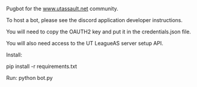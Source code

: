 Pugbot for the www.utassault.net community.

To host a bot, please see the discord application developer instructions.

You will need to copy the OAUTH2 key and put it in the credentials.json file.

You will also need access to the UT LeagueAS server setup API.

Install:

pip install -r requirements.txt

Run:
python bot.py

